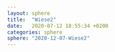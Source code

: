 ```yaml
---
layout: sphere
title:  "Wiese2"
date:   2020-07-12 18:55:34 +0200
categories: sphere
sphere: "2020-12-07-Wiese2"
---
```

